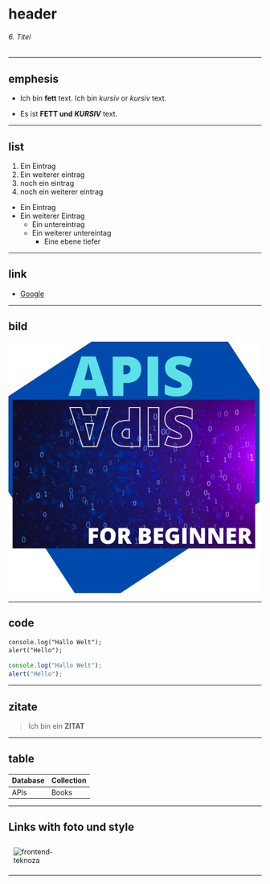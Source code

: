 # header

###### 6. Titel

---

## emphesis

- Ich bin **fett** text. Ich bin _kursiv_ or _kursiv_ text.

- Es ist **FETT und _KURSIV_** text.

---

## list

1. Ein Eintrag
2. Ein weiterer eintrag
3. noch ein eintrag
4. noch ein weiterer eintrag

- Ein Eintrag
- Ein weiterer Eintrag
  - Ein untereintrag
  - Ein weiterer untereintag
    - Eine ebene tiefer

---

## link

- [Google](https://www.google.de "Google")

---

## bild

![APIs for beginner](APIS.png "APIs for beginner")

---

## code

```
console.log("Hallo Welt");
alert("Hello");
```

```js
console.log("Hallo Welt");
alert("Hello");
```

---

## zitate

> Ich bin ein **ZITAT**

---

## table

| Database | Collection |
| -------- | ---------- |
| APIs     | Books      |

---

## Links with foto und style

[<img align="left" alt="frontend-teknoza" width="80px" style="margin:10px;" src="./public/images/tknz.png" />](https://teknoza-frontend.vercel.app/home "Teknoza")

<br />
<br />
<br />

---
